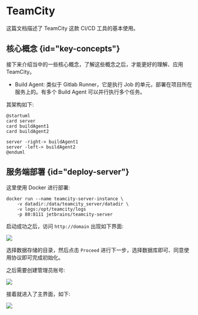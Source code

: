 # TeamCity

这篇文档描述了 TeamCity 这款 CI/CD 工具的基本使用。

## 核心概念 {id="key-concepts"}

接下来介绍当中的一些核心概念，了解这些概念之后，才能更好的理解、应用 TeamCity。

* Build Agent: 类似于 Gitlab Runner，它是执行 Job 的单元，部署在项目所在服务上的。有多个 Build Agent 可以并行执行多个任务。

其架构如下:

```plantuml
@startuml
card server
card buildAgent1
card buildAgent2

server -right-> buildAgent1 
server -left-> buildAgent2 
@enduml
```

## 服务端部署 {id="deploy-server"}

这里使用 Docker 进行部署:
```Shell
docker run --name teamcity-server-instance \
    -v datadir:/data/teamcity_server/datadir \
    -v logs:/opt/teamcity/logs 
    -p 80:8111 jetbrains/teamcity-server
```
启动成功之后，访问 `http://domain` 出现如下界面:

![](http://file-linker.oss-cn-hangzhou.aliyuncs.com/9PfD9JNBneRiIyrJ2nQq.png)

选择数据存储的目录，然后点击 `Proceed` 进行下一步，选择数据库即可、同意使用协议即可完成初始化。

之后需要创建管理员账号:

![](http://file-linker.oss-cn-hangzhou.aliyuncs.com/FNca9fw2D0Boj4u9SUGh.png)

接着就进入了主界面，如下:

![](http://file-linker.oss-cn-hangzhou.aliyuncs.com/eLuXJiOTAt7sM4S2H3iR.png)



